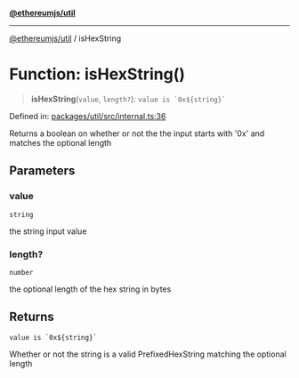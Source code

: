 [**@ethereumjs/util**](../README.md)

***

[@ethereumjs/util](../README.md) / isHexString

# Function: isHexString()

> **isHexString**(`value`, `length?`): `` value is `0x${string}` ``

Defined in: [packages/util/src/internal.ts:36](https://github.com/ethereumjs/ethereumjs-monorepo/blob/master/packages/util/src/internal.ts#L36)

Returns a boolean on whether or not the the input starts with '0x' and matches the optional length

## Parameters

### value

`string`

the string input value

### length?

`number`

the optional length of the hex string in bytes

## Returns

`` value is `0x${string}` ``

Whether or not the string is a valid PrefixedHexString matching the optional length
